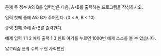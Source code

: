 문제
두 정수 A와 B를 입력받은 다음, A+B를 출력하는 프로그램을 작성하시오.

입력
첫째 줄에 A와 B가 주어진다. (0 < A, B < 10)

출력
첫째 줄에 A+B를 출력한다.

예제 입력 1 
1 2
예제 출력 1 
3
힌트
여기를 누르면 1000번 예제 소스를 볼 수 있습니다.

알고리즘 분류
수학
구현
사칙연산